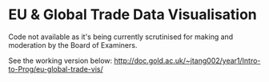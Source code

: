 # EU & Global Trade Data Visualisation

Code not available as it's being currently scrutinised for making and moderation by the Board of Examiners.

See the working version below:
<http://doc.gold.ac.uk/~jtang002/year1/Intro-to-Prog/eu-global-trade-vis/>
